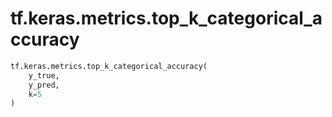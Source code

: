 <div itemscope itemtype="http://developers.google.com/ReferenceObject">
<meta itemprop="name" content="tf.keras.metrics.top_k_categorical_accuracy" />
<meta itemprop="path" content="Stable" />
</div>

# tf.keras.metrics.top_k_categorical_accuracy

``` python
tf.keras.metrics.top_k_categorical_accuracy(
    y_true,
    y_pred,
    k=5
)
```

